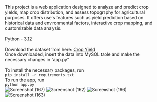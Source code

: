 This project is a web application designed to analyze and predict crop yields, map crop distribution, and assess topography for agricultural purposes. It offers users features such as yield prediction based on historical data and environmental factors, interactive crop mapping, and customizable data analysis.<br>
<br>
Python - 3.12<br><br>
Download the dataset from here:
<a href="https://www.kaggle.com/datasets/akshatgupta7/crop-yield-in-indian-states-dataset/">Crop Yield</a>
<br>
Once downloaded, insert the data into MySQL table and make the necessary changes in "app.py"
<br><br>
To install the necessary packages, run <br>
```pip install -r requirements.txt```
<br>
To run the app, run<br>
```python app.py```
<br>
![Screenshot (167)](https://github.com/jeyprabu/crop-yield-prediction-and-visualization/assets/135853635/4448b21e-f25b-4958-8922-6201a6506a6f)
![Screenshot (162)](https://github.com/jeyprabu/crop-yield-prediction-and-visualization/assets/135853635/2910c315-987e-4b77-a3e6-0b6cd7b13b72)
![Screenshot (166)](https://github.com/jeyprabu/crop-yield-prediction-and-visualization/assets/135853635/7f92696f-f725-42bc-b7c4-d0618b979b97)
![Screenshot (163)](https://github.com/jeyprabu/crop-yield-prediction-and-visualization/assets/135853635/a82442aa-e456-48ae-9f9a-5069302d1bc3)

